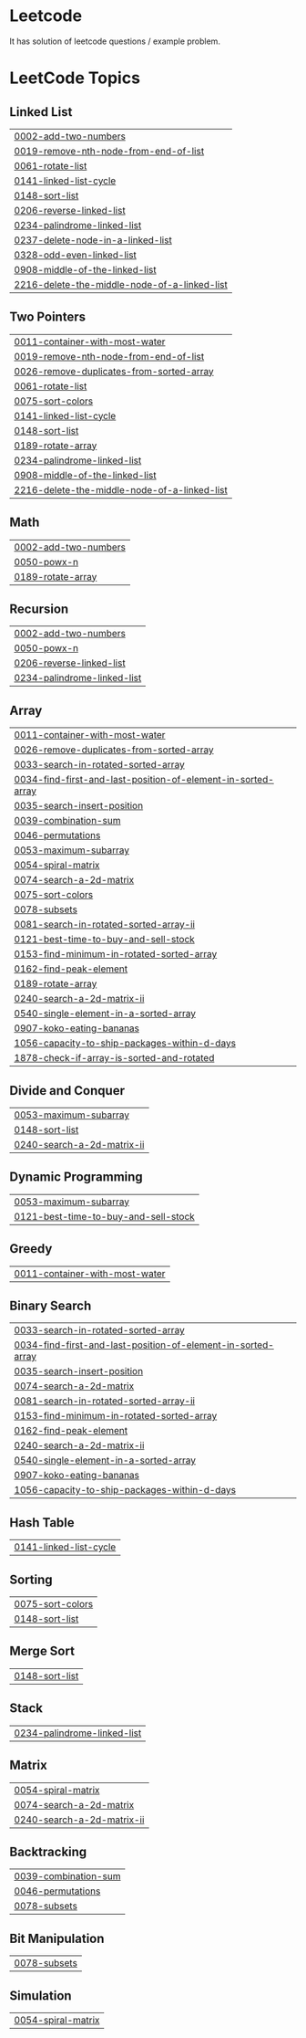 # Leetcode
It has solution of leetcode questions / example problem.

<!---LeetCode Topics Start-->
# LeetCode Topics
## Linked List
|  |
| ------- |
| [0002-add-two-numbers](https://github.com/Sanskriti3104/Leetcode/tree/master/0002-add-two-numbers) |
| [0019-remove-nth-node-from-end-of-list](https://github.com/Sanskriti3104/Leetcode/tree/master/0019-remove-nth-node-from-end-of-list) |
| [0061-rotate-list](https://github.com/Sanskriti3104/Leetcode/tree/master/0061-rotate-list) |
| [0141-linked-list-cycle](https://github.com/Sanskriti3104/Leetcode/tree/master/0141-linked-list-cycle) |
| [0148-sort-list](https://github.com/Sanskriti3104/Leetcode/tree/master/0148-sort-list) |
| [0206-reverse-linked-list](https://github.com/Sanskriti3104/Leetcode/tree/master/0206-reverse-linked-list) |
| [0234-palindrome-linked-list](https://github.com/Sanskriti3104/Leetcode/tree/master/0234-palindrome-linked-list) |
| [0237-delete-node-in-a-linked-list](https://github.com/Sanskriti3104/Leetcode/tree/master/0237-delete-node-in-a-linked-list) |
| [0328-odd-even-linked-list](https://github.com/Sanskriti3104/Leetcode/tree/master/0328-odd-even-linked-list) |
| [0908-middle-of-the-linked-list](https://github.com/Sanskriti3104/Leetcode/tree/master/0908-middle-of-the-linked-list) |
| [2216-delete-the-middle-node-of-a-linked-list](https://github.com/Sanskriti3104/Leetcode/tree/master/2216-delete-the-middle-node-of-a-linked-list) |
## Two Pointers
|  |
| ------- |
| [0011-container-with-most-water](https://github.com/Sanskriti3104/Leetcode/tree/master/0011-container-with-most-water) |
| [0019-remove-nth-node-from-end-of-list](https://github.com/Sanskriti3104/Leetcode/tree/master/0019-remove-nth-node-from-end-of-list) |
| [0026-remove-duplicates-from-sorted-array](https://github.com/Sanskriti3104/Leetcode/tree/master/0026-remove-duplicates-from-sorted-array) |
| [0061-rotate-list](https://github.com/Sanskriti3104/Leetcode/tree/master/0061-rotate-list) |
| [0075-sort-colors](https://github.com/Sanskriti3104/Leetcode/tree/master/0075-sort-colors) |
| [0141-linked-list-cycle](https://github.com/Sanskriti3104/Leetcode/tree/master/0141-linked-list-cycle) |
| [0148-sort-list](https://github.com/Sanskriti3104/Leetcode/tree/master/0148-sort-list) |
| [0189-rotate-array](https://github.com/Sanskriti3104/Leetcode/tree/master/0189-rotate-array) |
| [0234-palindrome-linked-list](https://github.com/Sanskriti3104/Leetcode/tree/master/0234-palindrome-linked-list) |
| [0908-middle-of-the-linked-list](https://github.com/Sanskriti3104/Leetcode/tree/master/0908-middle-of-the-linked-list) |
| [2216-delete-the-middle-node-of-a-linked-list](https://github.com/Sanskriti3104/Leetcode/tree/master/2216-delete-the-middle-node-of-a-linked-list) |
## Math
|  |
| ------- |
| [0002-add-two-numbers](https://github.com/Sanskriti3104/Leetcode/tree/master/0002-add-two-numbers) |
| [0050-powx-n](https://github.com/Sanskriti3104/Leetcode/tree/master/0050-powx-n) |
| [0189-rotate-array](https://github.com/Sanskriti3104/Leetcode/tree/master/0189-rotate-array) |
## Recursion
|  |
| ------- |
| [0002-add-two-numbers](https://github.com/Sanskriti3104/Leetcode/tree/master/0002-add-two-numbers) |
| [0050-powx-n](https://github.com/Sanskriti3104/Leetcode/tree/master/0050-powx-n) |
| [0206-reverse-linked-list](https://github.com/Sanskriti3104/Leetcode/tree/master/0206-reverse-linked-list) |
| [0234-palindrome-linked-list](https://github.com/Sanskriti3104/Leetcode/tree/master/0234-palindrome-linked-list) |
## Array
|  |
| ------- |
| [0011-container-with-most-water](https://github.com/Sanskriti3104/Leetcode/tree/master/0011-container-with-most-water) |
| [0026-remove-duplicates-from-sorted-array](https://github.com/Sanskriti3104/Leetcode/tree/master/0026-remove-duplicates-from-sorted-array) |
| [0033-search-in-rotated-sorted-array](https://github.com/Sanskriti3104/Leetcode/tree/master/0033-search-in-rotated-sorted-array) |
| [0034-find-first-and-last-position-of-element-in-sorted-array](https://github.com/Sanskriti3104/Leetcode/tree/master/0034-find-first-and-last-position-of-element-in-sorted-array) |
| [0035-search-insert-position](https://github.com/Sanskriti3104/Leetcode/tree/master/0035-search-insert-position) |
| [0039-combination-sum](https://github.com/Sanskriti3104/Leetcode/tree/master/0039-combination-sum) |
| [0046-permutations](https://github.com/Sanskriti3104/Leetcode/tree/master/0046-permutations) |
| [0053-maximum-subarray](https://github.com/Sanskriti3104/Leetcode/tree/master/0053-maximum-subarray) |
| [0054-spiral-matrix](https://github.com/Sanskriti3104/Leetcode/tree/master/0054-spiral-matrix) |
| [0074-search-a-2d-matrix](https://github.com/Sanskriti3104/Leetcode/tree/master/0074-search-a-2d-matrix) |
| [0075-sort-colors](https://github.com/Sanskriti3104/Leetcode/tree/master/0075-sort-colors) |
| [0078-subsets](https://github.com/Sanskriti3104/Leetcode/tree/master/0078-subsets) |
| [0081-search-in-rotated-sorted-array-ii](https://github.com/Sanskriti3104/Leetcode/tree/master/0081-search-in-rotated-sorted-array-ii) |
| [0121-best-time-to-buy-and-sell-stock](https://github.com/Sanskriti3104/Leetcode/tree/master/0121-best-time-to-buy-and-sell-stock) |
| [0153-find-minimum-in-rotated-sorted-array](https://github.com/Sanskriti3104/Leetcode/tree/master/0153-find-minimum-in-rotated-sorted-array) |
| [0162-find-peak-element](https://github.com/Sanskriti3104/Leetcode/tree/master/0162-find-peak-element) |
| [0189-rotate-array](https://github.com/Sanskriti3104/Leetcode/tree/master/0189-rotate-array) |
| [0240-search-a-2d-matrix-ii](https://github.com/Sanskriti3104/Leetcode/tree/master/0240-search-a-2d-matrix-ii) |
| [0540-single-element-in-a-sorted-array](https://github.com/Sanskriti3104/Leetcode/tree/master/0540-single-element-in-a-sorted-array) |
| [0907-koko-eating-bananas](https://github.com/Sanskriti3104/Leetcode/tree/master/0907-koko-eating-bananas) |
| [1056-capacity-to-ship-packages-within-d-days](https://github.com/Sanskriti3104/Leetcode/tree/master/1056-capacity-to-ship-packages-within-d-days) |
| [1878-check-if-array-is-sorted-and-rotated](https://github.com/Sanskriti3104/Leetcode/tree/master/1878-check-if-array-is-sorted-and-rotated) |
## Divide and Conquer
|  |
| ------- |
| [0053-maximum-subarray](https://github.com/Sanskriti3104/Leetcode/tree/master/0053-maximum-subarray) |
| [0148-sort-list](https://github.com/Sanskriti3104/Leetcode/tree/master/0148-sort-list) |
| [0240-search-a-2d-matrix-ii](https://github.com/Sanskriti3104/Leetcode/tree/master/0240-search-a-2d-matrix-ii) |
## Dynamic Programming
|  |
| ------- |
| [0053-maximum-subarray](https://github.com/Sanskriti3104/Leetcode/tree/master/0053-maximum-subarray) |
| [0121-best-time-to-buy-and-sell-stock](https://github.com/Sanskriti3104/Leetcode/tree/master/0121-best-time-to-buy-and-sell-stock) |
## Greedy
|  |
| ------- |
| [0011-container-with-most-water](https://github.com/Sanskriti3104/Leetcode/tree/master/0011-container-with-most-water) |
## Binary Search
|  |
| ------- |
| [0033-search-in-rotated-sorted-array](https://github.com/Sanskriti3104/Leetcode/tree/master/0033-search-in-rotated-sorted-array) |
| [0034-find-first-and-last-position-of-element-in-sorted-array](https://github.com/Sanskriti3104/Leetcode/tree/master/0034-find-first-and-last-position-of-element-in-sorted-array) |
| [0035-search-insert-position](https://github.com/Sanskriti3104/Leetcode/tree/master/0035-search-insert-position) |
| [0074-search-a-2d-matrix](https://github.com/Sanskriti3104/Leetcode/tree/master/0074-search-a-2d-matrix) |
| [0081-search-in-rotated-sorted-array-ii](https://github.com/Sanskriti3104/Leetcode/tree/master/0081-search-in-rotated-sorted-array-ii) |
| [0153-find-minimum-in-rotated-sorted-array](https://github.com/Sanskriti3104/Leetcode/tree/master/0153-find-minimum-in-rotated-sorted-array) |
| [0162-find-peak-element](https://github.com/Sanskriti3104/Leetcode/tree/master/0162-find-peak-element) |
| [0240-search-a-2d-matrix-ii](https://github.com/Sanskriti3104/Leetcode/tree/master/0240-search-a-2d-matrix-ii) |
| [0540-single-element-in-a-sorted-array](https://github.com/Sanskriti3104/Leetcode/tree/master/0540-single-element-in-a-sorted-array) |
| [0907-koko-eating-bananas](https://github.com/Sanskriti3104/Leetcode/tree/master/0907-koko-eating-bananas) |
| [1056-capacity-to-ship-packages-within-d-days](https://github.com/Sanskriti3104/Leetcode/tree/master/1056-capacity-to-ship-packages-within-d-days) |
## Hash Table
|  |
| ------- |
| [0141-linked-list-cycle](https://github.com/Sanskriti3104/Leetcode/tree/master/0141-linked-list-cycle) |
## Sorting
|  |
| ------- |
| [0075-sort-colors](https://github.com/Sanskriti3104/Leetcode/tree/master/0075-sort-colors) |
| [0148-sort-list](https://github.com/Sanskriti3104/Leetcode/tree/master/0148-sort-list) |
## Merge Sort
|  |
| ------- |
| [0148-sort-list](https://github.com/Sanskriti3104/Leetcode/tree/master/0148-sort-list) |
## Stack
|  |
| ------- |
| [0234-palindrome-linked-list](https://github.com/Sanskriti3104/Leetcode/tree/master/0234-palindrome-linked-list) |
## Matrix
|  |
| ------- |
| [0054-spiral-matrix](https://github.com/Sanskriti3104/Leetcode/tree/master/0054-spiral-matrix) |
| [0074-search-a-2d-matrix](https://github.com/Sanskriti3104/Leetcode/tree/master/0074-search-a-2d-matrix) |
| [0240-search-a-2d-matrix-ii](https://github.com/Sanskriti3104/Leetcode/tree/master/0240-search-a-2d-matrix-ii) |
## Backtracking
|  |
| ------- |
| [0039-combination-sum](https://github.com/Sanskriti3104/Leetcode/tree/master/0039-combination-sum) |
| [0046-permutations](https://github.com/Sanskriti3104/Leetcode/tree/master/0046-permutations) |
| [0078-subsets](https://github.com/Sanskriti3104/Leetcode/tree/master/0078-subsets) |
## Bit Manipulation
|  |
| ------- |
| [0078-subsets](https://github.com/Sanskriti3104/Leetcode/tree/master/0078-subsets) |
## Simulation
|  |
| ------- |
| [0054-spiral-matrix](https://github.com/Sanskriti3104/Leetcode/tree/master/0054-spiral-matrix) |
<!---LeetCode Topics End-->